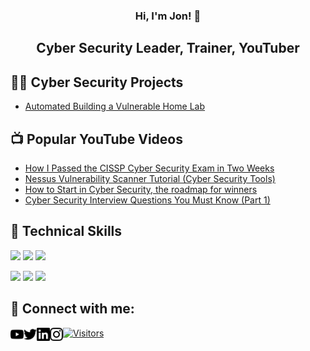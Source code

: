 <h3 align="center">
  Hi, I'm Jon! 👋
</h3>
  
<h2 align="center">
    Cyber Security Leader, Trainer, YouTuber
</h2>

## 👨‍💻 Cyber Security Projects

- [Automated Building a Vulnerable Home Lab](https://github.com/JonGood/vulhab-lab)

## 📺 Popular YouTube Videos

- [How I Passed the CISSP Cyber Security Exam in Two Weeks](https://youtu.be/-HG1PTcDd60)
- [Nessus Vulnerability Scanner Tutorial (Cyber Security Tools)](https://youtu.be/x87gbgQD4eg)
- [How to Start in Cyber Security, the roadmap for winners](https://youtu.be/nfUuO86VUjk)
- [Cyber Security Interview Questions You Must Know (Part 1)](https://youtu.be/jb7T26soBo0)


## 💼 Technical Skills

![](https://img.shields.io/badge/Code-Bash-informational?style=flat&logo=gnu-bash&color=4EAA25)
![](https://img.shields.io/badge/Code-PowerShell-informational?style=flat&logo=powershell&color=5391FE)
![](https://img.shields.io/badge/Code-Python-informational?style=flat&logo=python&color=3776AB)

![](https://img.shields.io/badge/OS-Linux-informational?style=flat&logo=linux&color=FCC624)
![](https://img.shields.io/badge/OS-Windows-informational?style=flat&logo=windows&color=0078D6)
![](https://img.shields.io/badge/OS-macOS-informational?style=flat&logo=macOS&color=000000)


## 🤳 Connect with me:
<a href="https://www.youtube.com/jongoodcyber/"><img align="left" src="https://raw.githubusercontent.com/jongood/jongood/main/images/youtube.svg" alt="Jon Good | YouTube" width="21px"/></a>

<a href="https://www.twitter.com/jongoodcyber/"><img align="left" src="https://raw.githubusercontent.com/jongood/jongood/main/images/twitter.svg" alt="Jon Good | Twitter" width="21px"/></a>

<a href="https://www.linkedin.com/in/jongoodcyber/"><img align="left" src="https://raw.githubusercontent.com/jongood/jongood/main/images/linkedin.svg" alt="Jon Good | LinkedIn" width="21px"/></a>

<a href="https://www.instagram.com/jongoodcyber/"><img align="left" src="https://raw.githubusercontent.com/jongood/jongood/main/images/instagram.svg" alt="Jon Good | Instagram" width="21px"/></a>

[![Visitors](https://visitor-badge.glitch.me/badge?page_id=JonGood.JonGood)](https://www.JonGood.com/)


<!--
**JonGood/JonGood** is a ✨ _special_ ✨ repository because its `README.md` (this file) appears on your GitHub profile.

Here are some ideas to get you started:

- 🔭 I’m currently working on ...
- 🌱 I’m currently learning ...
- 👯 I’m looking to collaborate on ...
- 🤔 I’m looking for help with ...
- 💬 Ask me about ...
- 📫 How to reach me: ...
- 😄 Pronouns: ...
- ⚡ Fun fact: ...
-->
